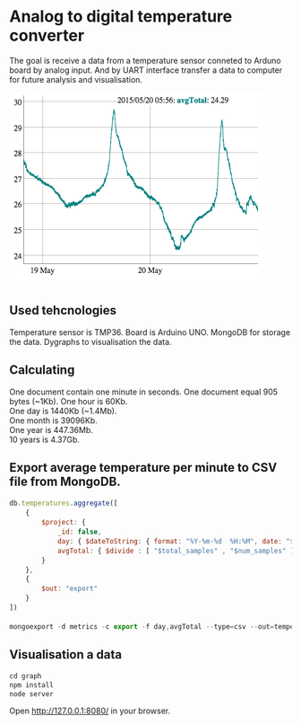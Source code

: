 # Analog to digital temperature converter

The goal is receive a data from a temperature sensor conneted to Arduno board by analog input. And by UART interface transfer a data to computer for future analysis and visualisation.

![Graph Screenshot](https://raw.githubusercontent.com/manyahin/temperature_outside/master/graph/graph_vision.png)

## Used tehcnologies

Temperature sensor is TMP36.
Board is Arduino UNO.
MongoDB for storage the data.
Dygraphs to visualisation the data.

## Calculating

One document contain one minute in seconds.
One document equal 905 bytes (~1Kb).
One hour is 60Kb.  
One day is 1440Kb (~1.4Mb).  
One month is 39096Kb.    
One year is 447.36Mb.  
10 years is 4.37Gb.   

## Export average temperature per minute to CSV file from MongoDB.

```javascript
db.temperatures.aggregate([
	{ 
		$project: {
			_id: false,
			day: { $dateToString: { format: "%Y-%m-%d  %H:%M", date: "$timestamp" } },
			avgTotal: { $divide : [ "$total_samples" , "$num_samples" ] } 
		} 
	},
	{
		$out: "export"
	}
])

mongoexport -d metrics -c export -f day,avgTotal --type=csv --out=temperatures.csv
```

## Visualisation a data
```
cd graph
npm install
node server
```
Open http://127.0.0.1:8080/ in your browser.

